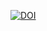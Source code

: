 <a href="https://www.zenodo.org/badge/latestdoi/660956261"><img src="https://www.zenodo.org/badge/660956261.svg" alt="DOI"></a>
